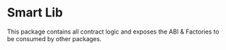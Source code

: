 # Smart Lib

This package contains all contract logic and exposes the ABI & Factories to be consumed by other packages.